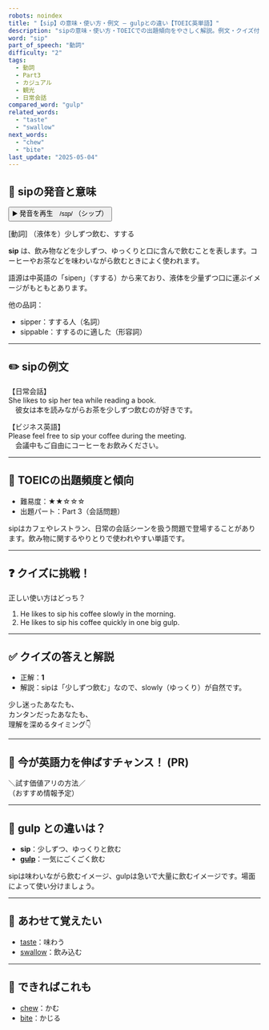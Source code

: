 ```yaml
---
robots: noindex
title: "【sip】の意味・使い方・例文 ― gulpとの違い【TOEIC英単語】"
description: "sipの意味・使い方・TOEICでの出題傾向をやさしく解説。例文・クイズ付きでgulpとの違いもわかりやすく学べます。"
word: "sip"
part_of_speech: "動詞"
difficulty: "2"
tags:
  - 動詞
  - Part3
  - カジュアル
  - 観光
  - 日常会話
compared_word: "gulp"
related_words:
  - "taste"
  - "swallow"
next_words:
  - "chew"
  - "bite"
last_update: "2025-05-04"
---
```


## 🔰 sipの発音と意味

<button class="play-audio" onclick="playTTS('sip')">
  <span class="play-audio-main">
    ▶️ 発音を再生　/sɪp/
  </span>
  <span class="play-audio-sub">
    （シップ）
  </span>
</button>

[動詞] （液体を）少しずつ飲む、すする

**sip** は、飲み物などを少しずつ、ゆっくりと口に含んで飲むことを表します。コーヒーやお茶などを味わいながら飲むときによく使われます。

語源は中英語の「sipen」（すする）から来ており、液体を少量ずつ口に運ぶイメージがもともとあります。

他の品詞：  
- sipper：すする人（名詞）
- sippable：すするのに適した（形容詞）

---

## ✏️ sipの例文

【日常会話】  
She likes to sip her tea while reading a book.  
　彼女は本を読みながらお茶を少しずつ飲むのが好きです。

【ビジネス英語】  
Please feel free to sip your coffee during the meeting.  
　会議中もご自由にコーヒーをお飲みください。

---

## 🎯 TOEICの出題頻度と傾向

- 難易度：★★☆☆☆
- 出題パート：Part 3（会話問題）

sipはカフェやレストラン、日常の会話シーンを扱う問題で登場することがあります。飲み物に関するやりとりで使われやすい単語です。

---

## ❓ クイズに挑戦！

正しい使い方はどっち？

1. He likes to sip his coffee slowly in the morning.  
2. He likes to sip his coffee quickly in one big gulp.

---

## ✅ クイズの答えと解説

- 正解：**1**
- 解説：sipは「少しずつ飲む」なので、slowly（ゆっくり）が自然です。

少し迷ったあなたも、  
カンタンだったあなたも、  
理解を深めるタイミング👇️

---

## 🚀 今が英語力を伸ばすチャンス！ (PR)

<div class="info-center">
＼試す価値アリの方法／<br>  
（おすすめ情報予定）
</div>

---

## 🤔  gulp との違いは？

- **sip**：少しずつ、ゆっくりと飲む
- **[gulp](/gulp)**：一気にごくごく飲む

sipは味わいながら飲むイメージ、gulpは急いで大量に飲むイメージです。場面によって使い分けましょう。

---

## 🧩 あわせて覚えたい

- [taste](/taste)：味わう
- [swallow](/swallow)：飲み込む

---

## 📖 できればこれも

- [chew](/chew)：かむ
- [bite](/bite)：かじる

<!-- cvid: aid07_bid19 -->

